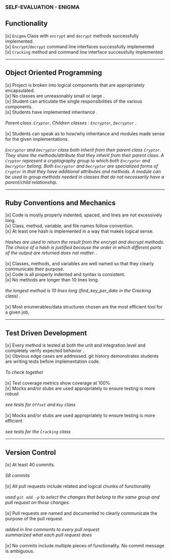### **SELF-EVALUATION - ENIGMA**

## **Functionality** 
[x] `Enigma` Class with `encrypt` and `decrypt` methods successfully implemented. \
[x] `Encrypt`/`decrypt` command line interfaces successfully implemented \
[x] `Cracking` method and command line interface successfully implemented
_____________
## **Object Oriented Programming**
[x] Project is broken into logical components that are appropriately encapsulated.   
[x] No classes are unreasonably small or large .  
[x] Student can articulate the single responsibilities of the various components.  \
[x] Students have implemented inheritance .  <br>    \
*Parent class :`Cryptor`, Children classes : `Encryptor`, `Decryptor`* .  <br>    \
[x] Students can speak as to how/why inheritance and modules made sense for the given implementations.  <br>    \
*`Encryptor` and `Decryptor` class both inherit from their parent class `Cryptor`. They share the methods/attribute that they inherit from their parent class. A `Cryptor` represent a cryptography group to which both `Encryptor` and `Decryptor` belong. Both `Encryptor` and `Decryptor` are specialized forms of `Cryptor` in that they have additional attributes and methods. A module can be used to group methods needed in classes that do not necessarily have a parent/child relationship.*      
_____________
## **Ruby Conventions and Mechanics**
[x] Code is mostly properly indented, spaced, and lines are not excessively long.        
[x] Class, method, variable, and file names follow convention.   
[x] At least one hash is implemented in a way that makes logical sense.  <br>    \
*Hashes are used to return the result from the encrypt and decrypt methods. The choice of a hash is justified because the order in which different parts of the output are returned does not matter.* .  <br>    \
[x] Classes, methods, and variables are well named so that they clearly communicate their purpose.  \
[x] Code is all properly indented and syntax is consistent.  \
[x] No methods are longer than 10 lines long.   <br>    \
*the longest method is 10 lines long (find_key_per_date in the Cracking class)* .  <br>    \
[x] Most enumerables/data structures chosen are the most efficient tool for a given job,
_____________
## **Test Driven Development** 
[x] Every method is tested at both the unit and integration level and completely verify expected behavior .   
[x] Obvious edge cases are addressed. git history demonstrates students are writing tests before implementation code.   <br>    \
*To check together*   <br>    \
[x] Test coverage metrics show coverage at 100%  \
[x] Mocks and/or stubs are used appropriately to ensure testing is more robust  <br>    \
*see tests for `Offset` and `Key` class*   <br>    \
[x] Mocks and/or stubs are used appropriately to ensure testing is more efficient <br>  
*see tests for the `Cracking` class* <br>
_____________
## **Version Control**
[x] At least 40 commits.  <br>    \
*58 commits*  <br>    \
[x] All pull requests include related and logical chunks of functionality   <br>    \
*used `git add -p` to select the changes that belong to the same group and pull request on those changes.*   <br>    \
 [x] Pull requests are named and documented to clearly communicate the purpose of the pull request.    <br>    \
*added in line comments to every pull request*  \
*summarized what each pull request does*    <br>    \
[x] No commits include multiple pieces of functionality. No commit message is ambiguous. 